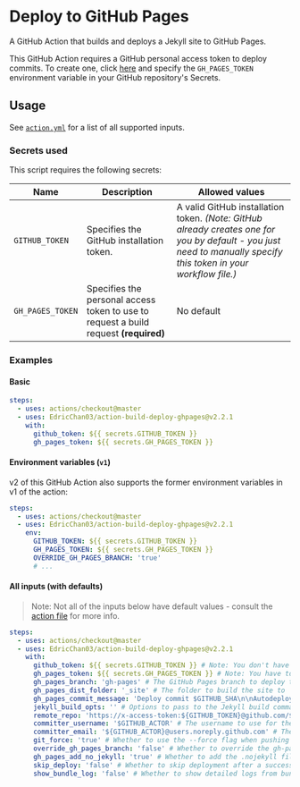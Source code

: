 # Deploy to GitHub Pages

A GitHub Action that builds and deploys a Jekyll site to GitHub Pages.

This GitHub Action requires a GitHub personal access token to deploy commits. To create one, click [here](https://github.com/settings/tokens/new?scopes=public_repo,repo_deployment&description=Token%20for%20Deploy%20GitHub%20Pages%20GitHub%20Action) and specify the `GH_PAGES_TOKEN` environment variable in your GitHub repository's Secrets.

## Usage

See [`action.yml`](./action.yml) for a list of all supported inputs.

### Secrets used

This script requires the following secrets:

Name | Description | Allowed values
---|---|---
 `GITHUB_TOKEN` | Specifies the GitHub installation token. | A valid GitHub installation token. _(Note: GitHub already creates one for you by default - you just need to manually specify this token in your workflow file.)_
 `GH_PAGES_TOKEN` | Specifies the personal access token to use to request a build request **(required)** | No default     | A valid personal access token (create one [here](https://github.com/settings/tokens/new?scopes=public_repo,repo_deployment&description=Token%20for%20Deploy%20GitHub%20Pages%20GitHub%20Action) with the scopes `public_repo` and `repo_deployment` enabled) |

### Examples

#### Basic

```yml
steps:
  - uses: actions/checkout@master
  - uses: EdricChan03/action-build-deploy-ghpages@v2.2.1
    with:
      github_token: ${{ secrets.GITHUB_TOKEN }}
      gh_pages_token: ${{ secrets.GH_PAGES_TOKEN }}
```

#### Environment variables (`v1`)

v2 of this GitHub Action also supports the former environment variables in v1 of the action:

```yml
steps:
  - uses: actions/checkout@master
  - uses: EdricChan03/action-build-deploy-ghpages@v2.2.1
    env:
      GITHUB_TOKEN: ${{ secrets.GITHUB_TOKEN }}
      GH_PAGES_TOKEN: ${{ secrets.GH_PAGES_TOKEN }}
      OVERRIDE_GH_PAGES_BRANCH: 'true'
      # ...
```

#### All inputs (with defaults)

> Note: Not all of the inputs below have default values - consult the [action file](./action.yml) for more info.

```yml
steps:
  - uses: actions/checkout@master
  - uses: EdricChan03/action-build-deploy-ghpages@v2.2.1
    with:
      github_token: ${{ secrets.GITHUB_TOKEN }} # Note: You don't have to create this secret - GitHub already does that for you (This input does not have a default value - you have to supply this yourself)
      gh_pages_token: ${{ secrets.GH_PAGES_TOKEN }} # Note: You have to create this yourself - see the "Secrets used" section above for more info (This input does not have a default value - you have to supply this yourself)
      gh_pages_branch: 'gh-pages' # The GitHub Pages branch to deploy the site to
      gh_pages_dist_folder: '_site' # The folder to build the site to
      gh_pages_commit_message: 'Deploy commit $GITHUB_SHA\n\nAutodeployed using $GITHUB_ACTION in $GITHUB_WORKFLOW' # The commit message to use when deploying the site
      jekyll_build_opts: '' # Options to pass to the Jekyll build command.
      remote_repo: 'https://x-access-token:${GITHUB_TOKEN}@github.com/${GITHUB_REPOSITORY}.git' # The repository to deploy the site to
      committer_username: '$GITHUB_ACTOR' # The username to use for the committer of the commit
      committer_email: '${GITHUB_ACTOR}@users.noreply.github.com' # The email to use for the committer of the commit
      git_force: 'true' # Whether to use the --force flag when pushing the commit
      override_gh_pages_branch: 'false' # Whether to override the gh-pages branch on push
      gh_pages_add_no_jekyll: 'true' # Whether to add the .nojekyll file to the deployed site
      skip_deploy: 'false' # Whether to skip deployment after a successful build.
      show_bundle_log: 'false' # Whether to show detailed logs from bundle install command. Useful for debugging broken builds.
```
